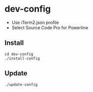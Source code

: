 # dev-config

- Use iTerm2.json profile
- Select Source Code Pro for Powerline

## Install

```
cd dev-config
./install-config
```

## Update

```
./update-config
```
